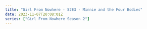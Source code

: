 ```yaml
---
title: "Girl From Nowhere - S2E3 - Minnie and the Four Bodies"
date: 2023-11-07T20:08:01Z
series: ["Girl From Nowhere Season 2"]
---
```



<mux-player stream-type="on-demand"
  src="https://kp3d-my.sharepoint.com/personal/ryoo_kp3d_onmicrosoft_com/_layouts/15/download.aspx?share=EfhmyBbwftJKoH_VMNHp5Q8BiAKI3jMotPuS6YmkbWD2EQ" prefer-playback="mse" controls>
  </mux-player>
  
  
  <script src="https://cdn.jsdelivr.net/npm/@mux/mux-player"></script>
  
 <script type="application/ld+json">
 {
  "@context": "https://schema.org/",
  "@type": "VideoObject",
  "name": "Girl From Nowhere - S2E3 - Minnie and the Four Bodies",
  "contentUrl": "https://stream.mux.com/u702paioiBgiZBp02QwIkimkkpmilNmO5QN100VC4FIaPQ.m3u8",
  "thumbnailUrl": "https://www.themoviedb.org/t/p/original/zcYqSMR4PcD4zFnVuXIGgt2Qi5.jpg?width=314&fit_mode=preserve&time=25",
  "uploadDate": "2023-11-07T20:08:01Z",
}

</script>
